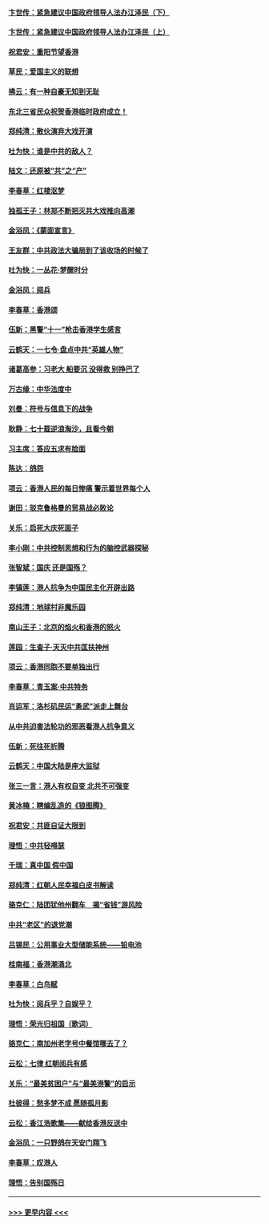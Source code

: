 #### [卞世传：紧急建议中国政府领导人法办江泽民（下）](../pages/nsc993/n11573390.md?t=10071422) 
#### [卞世传：紧急建议中国政府领导人法办江泽民（上）](../pages/nsc993/n11573208.md?t=10071422) 
#### [祝君安：重阳节望香港](../pages/nsc993/n11573190.md?t=10071422) 
#### [草民：爱国主义的联想](../pages/nsc993/n11572333.md?t=10071422) 
#### [拂云：有一种自豪无知到无耻](../pages/nsc993/n11572006.md?t=10071422) 
#### [东北三省民众祝贺香港临时政府成立！](../pages/nsc993/n11571215.md?t=10071422) 
#### [郑纯清：散伙演弃大戏开演](../pages/nsc993/n11570826.md?t=10071422) 
#### [吐为快：谁是中共的敌人？](../pages/nsc993/n11570817.md?t=10071422) 
#### [陆文：还原被“共”之“产”](../pages/nsc993/n11570798.md?t=10071422) 
#### [李春草：红楼沤梦](../pages/nsc993/n11569673.md?t=10071422) 
#### [独孤王子：林郑不断把灭共大戏推向高潮](../pages/nsc993/n11569381.md?t=10071422) 
#### [金浴凤：《蒙面宣言》](../pages/nsc993/n11569368.md?t=10071422) 
#### [王友群：中共政法大骗局到了该收场的时候了](../pages/nsc993/n11568940.md?t=10071422) 
#### [吐为快：一丛花‧梦醒时分](../pages/nsc993/n11567491.md?t=10071422) 
#### [金浴凤：阅兵](../pages/nsc993/n11567454.md?t=10071422) 
#### [李春草：香港颂](../pages/nsc993/n11567444.md?t=10071422) 
#### [伍新：黑警“十一”枪击香港学生感言](../pages/nsc993/n11567426.md?t=10071422) 
#### [云鹤天：一七令‧盘点中共“英雄人物”](../pages/nsc993/n11567091.md?t=10071422) 
#### [诸葛高参：习老大 船要沉 没得救 别挣巴了](../pages/nsc993/n11566976.md?t=10071422) 
#### [万古缘：中华法度中](../pages/nsc993/n11566726.md?t=10071422) 
#### [刘曼：符号与信息下的战争](../pages/nsc993/n11564655.md?t=10071422) 
#### [耿静：七十载逆浪淘沙，且看今朝](../pages/nsc993/n11564520.md?t=10071422) 
#### [习主席：答应五求有脸面](../pages/nsc993/n11563953.md?t=10071422) 
#### [陈达：鸽怨](../pages/nsc993/n11561879.md?t=10071422) 
#### [项云：香港人民的每日惨痛  警示着世界每个人](../pages/nsc993/n11559273.md?t=10071422) 
#### [谢田：驳克鲁格曼的贸易战必败论](../pages/nsc993/n11555840.md?t=10071422) 
#### [关乐：启死大庆死面子](../pages/nsc993/n11556823.md?t=10071422) 
#### [李小刚：中共控制思想和行为的脑控武器探秘](../pages/nsc993/n11556776.md?t=10071422) 
#### [张智斌：国庆  还是国殇？](../pages/nsc993/n11556617.md?t=10071422) 
#### [李镇莲：港人抗争为中国民主化开辟出路](../pages/nsc993/n11556570.md?t=10071422) 
#### [郑纯清：地球村非魔乐园](../pages/nsc993/n11555415.md?t=10071422) 
#### [南山王子：北京的焰火和香港的怒火](../pages/nsc993/n11555318.md?t=10071422) 
#### [莲园：生查子·天灭中共匡扶神州](../pages/nsc993/n11555302.md?t=10071422) 
#### [项云：香港同胞不要单独出行](../pages/nsc993/n11555276.md?t=10071422) 
#### [李春草：青玉案‧中共特务](../pages/nsc993/n11552356.md?t=10071422) 
#### [肖运军：洛杉矶民运“勇武”派走上舞台](../pages/nsc993/n11551595.md?t=10071422) 
#### [从中共迫害法轮功的邪恶看港人抗争意义](../pages/nsc993/n11540858.md?t=10071422) 
#### [伍新：死往死折腾](../pages/nsc993/n11550174.md?t=10071422) 
#### [云鹤天：中国大陆是座大监狱](../pages/nsc993/n11550155.md?t=10071422) 
#### [张三一言：港人有权自变 北共不可强变](../pages/nsc993/n11550132.md?t=10071422) 
#### [黄冰楠：瞎编乱造的《狼图腾》](../pages/nsc993/n11550082.md?t=10071422) 
#### [祝君安：共匪自证大限到](../pages/nsc993/n11550041.md?t=10071422) 
#### [理悟：中共轻嘚瑟](../pages/nsc993/n11547978.md?t=10071422) 
#### [千瑞：真中国 假中国](../pages/nsc993/n11547865.md?t=10071422) 
#### [郑纯清：红朝人民幸福白皮书解读](../pages/nsc993/n11547499.md?t=10071422) 
#### [骆克仁：陆团犹他州翻车　揭“省钱”游风险](../pages/nsc993/n11546977.md?t=10071422) 
#### [中共“老区”的退党潮](../pages/nsc993/n11545995.md?t=10071422) 
#### [吕锡民：公用事业大型储能系统——铅电池](../pages/nsc993/n11545701.md?t=10071422) 
#### [桂南福：香港潮涌北](../pages/nsc993/n11545682.md?t=10071422) 
#### [李春草：白鸟赋](../pages/nsc993/n11545663.md?t=10071422) 
#### [吐为快：阅兵乎？自娱乎？](../pages/nsc993/n11545625.md?t=10071422) 
#### [理悟：荣光归祖国（歌词）](../pages/nsc993/n11545616.md?t=10071422) 
#### [骆克仁：南加州老字号中餐馆哪去了？](../pages/nsc993/n11545120.md?t=10071422) 
#### [云松：七律 红朝阅兵有感](../pages/nsc993/n11542394.md?t=10071422) 
#### [关乐：“最美贫困户”与“最美港警”的启示](../pages/nsc993/n11542252.md?t=10071422) 
#### [杜彼得：愁多梦不成 愿随孤月影](../pages/nsc993/n11540296.md?t=10071422) 
#### [云松：香江浩歌集——献给香港反送中](../pages/nsc993/n11540149.md?t=10071422) 
#### [金浴凤：一只野鸽在天安门翔飞](../pages/nsc993/n11540280.md?t=10071422) 
#### [李春草：叹港人](../pages/nsc993/n11540119.md?t=10071422) 
#### [理悟：告别国殇日](../pages/nsc993/n11539610.md?t=10071422) 

----
#### [ >>> 更早内容 <<< ](../indexes/nsc993-earlier.md)
